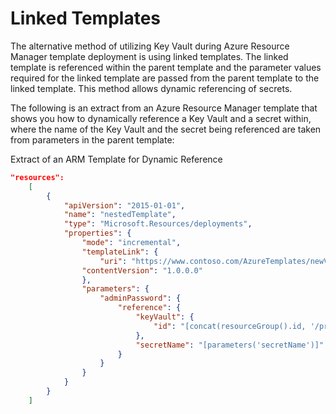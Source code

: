 # Linked Templates

The alternative method of utilizing Key Vault during Azure Resource Manager template deployment is using linked templates. The linked template is referenced within the parent template and the parameter values required for the linked template are passed from the parent template to the linked template. This method allows dynamic referencing of secrets.

The following is an extract from an Azure Resource Manager template that shows you how to dynamically reference a Key Vault and a secret within, where the name of the Key Vault and the secret being referenced are taken from parameters in the parent template:

Extract of an ARM Template for Dynamic Reference

```JSON
"resources":
    [
        {
            "apiVersion": "2015-01-01",
            "name": "nestedTemplate",
            "type": "Microsoft.Resources/deployments",
            "properties": {
                "mode": "incremental",
                "templateLink": {
                    "uri": "https://www.contoso.com/AzureTemplates/newVM.json",
                "contentVersion": "1.0.0.0"
                },
                "parameters": {
                    "adminPassword": {
                        "reference": {
                            "keyVault": {
                                "id": "[concat(resourceGroup().id, '/providers/Microsoft.KeyVault/vaults/', parameters('vaultName'))]"
                            },
                            "secretName": "[parameters('secretName')]"
                        }
                    }
                }
            }
        }
    ]
```
